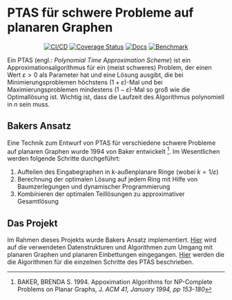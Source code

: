 # PTAS für schwere Probleme auf planaren Graphen

<div align="center">

[![CI/CD](https://github.com/thm-mni-ii/graph-algo-ptas/actions/workflows/ci-cd.yml/badge.svg)](https://github.com/thm-mni-ii/graph-algo-ptas/actions/workflows/ci-cd.yml) 
[![Coverage Status](https://coveralls.io/repos/github/thm-mni-ii/graph-algo-ptas/badge.svg?branch=main)](https://coveralls.io/github/thm-mni-ii/graph-algo-ptas?branch=main)
[![Docs](https://img.shields.io/github/workflow/status/thm-mni-ii/graph-algo-ptas/Pages/main?label=Docs&logo=Github)](https://thm-mni-ii.github.io/graph-algo-ptas/graph_algo_ptas/)
[![Benchmark](https://img.shields.io/github/workflow/status/thm-mni-ii/graph-algo-ptas/Pages/main?label=Benchmark&logo=Github)](https://thm-mni-ii.github.io/graph-algo-ptas/benchmark/report/)

</div>

Ein PTAS (engl.: *Polynomial Time Approximation Scheme*) ist ein Approximationsalgorithmus für ein (meist schweres) Problem, der einen Wert $ε > 0$ als Parameter hat und eine Lösung ausgibt, die bei Minimierungsproblemen höchstens $(1 + ε)$-Mal und bei Maximierungsproblemen mindestens $(1 - ε)$-Mal so groß wie die Optimallösung ist. Wichtig ist, dass die Laufzeit des Algorithmus polynomiell in $n$ sein muss.

## Bakers Ansatz

Eine Technik zum Entwurf von PTAS für verschiedene schwere Probleme auf planaren Graphen wurde 1994 von Baker entwickelt [^1]. Im Wesentlichen werden folgende Schritte durchgeführt:

1. Aufteilen des Eingabegraphen in k-außenplanare Ringe (wobei $k=1/ε$)
2. Berechnung der optimalen Lösung auf jedem Ring mit Hilfe von Baumzerlegungen und dynamischer Programmierung
3. Kombinieren der optimalen Teillösungen zu approximativer Gesamtlösung

## Das Projekt

Im Rahmen dieses Projekts wurde Bakers Ansatz implementiert. [Hier](docs/data_structure.md) wird auf die verwendeten Datenstrukturen und Algorithmen zum Umgang mit planaren Graphen und planaren Einbettungen eingegangen. [Hier](docs/algorithm) werden die die Algorithmen für die einzelnen Schritte des PTAS beschrieben.

[^1]: BAKER, BRENDA S. 1994. Appoximation Algorithms for NP-Complete Problems on Planar Graphs, J. *ACM 41, January 1994, pp 153-180*